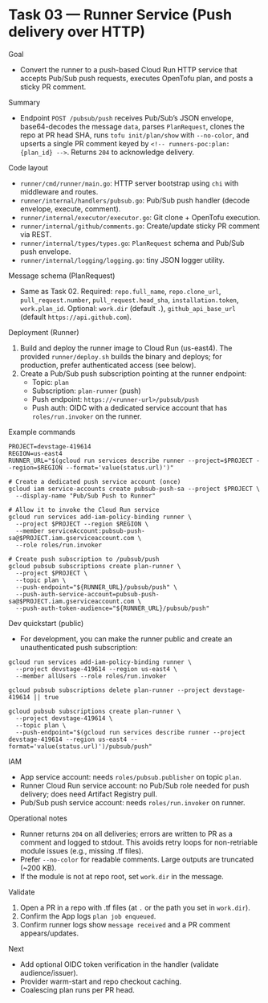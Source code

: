 # Task 03 — Runner Service (Push delivery over HTTP)

Goal
- Convert the runner to a push-based Cloud Run HTTP service that accepts Pub/Sub push requests, executes OpenTofu plan, and posts a sticky PR comment.

Summary
- Endpoint `POST /pubsub/push` receives Pub/Sub’s JSON envelope, base64-decodes the message `data`, parses `PlanRequest`, clones the repo at PR head SHA, runs `tofu init/plan/show` with `--no-color`, and upserts a single PR comment keyed by `<!-- runners-poc:plan:{plan_id} -->`. Returns `204` to acknowledge delivery.

Code layout
- `runner/cmd/runner/main.go`: HTTP server bootstrap using `chi` with middleware and routes.
- `runner/internal/handlers/pubsub.go`: Pub/Sub push handler (decode envelope, execute, comment).
- `runner/internal/executor/executor.go`: Git clone + OpenTofu execution.
- `runner/internal/github/comments.go`: Create/update sticky PR comment via REST.
- `runner/internal/types/types.go`: `PlanRequest` schema and Pub/Sub push envelope.
- `runner/internal/logging/logging.go`: tiny JSON logger utility.

Message schema (PlanRequest)
- Same as Task 02. Required: `repo.full_name`, `repo.clone_url`, `pull_request.number`, `pull_request.head_sha`, `installation.token`, `work.plan_id`. Optional: `work.dir` (default `.`), `github_api_base_url` (default `https://api.github.com`).

Deployment (Runner)
1) Build and deploy the runner image to Cloud Run (us-east4). The provided `runner/deploy.sh` builds the binary and deploys; for production, prefer authenticated access (see below).
2) Create a Pub/Sub push subscription pointing at the runner endpoint:
   - Topic: `plan`
   - Subscription: `plan-runner` (push)
   - Push endpoint: `https://<runner-url>/pubsub/push`
   - Push auth: OIDC with a dedicated service account that has `roles/run.invoker` on the runner.

Example commands
```
PROJECT=devstage-419614
REGION=us-east4
RUNNER_URL="$(gcloud run services describe runner --project=$PROJECT --region=$REGION --format='value(status.url)')"

# Create a dedicated push service account (once)
gcloud iam service-accounts create pubsub-push-sa --project $PROJECT \
  --display-name "Pub/Sub Push to Runner"

# Allow it to invoke the Cloud Run service
gcloud run services add-iam-policy-binding runner \
  --project $PROJECT --region $REGION \
  --member serviceAccount:pubsub-push-sa@$PROJECT.iam.gserviceaccount.com \
  --role roles/run.invoker

# Create push subscription to /pubsub/push
gcloud pubsub subscriptions create plan-runner \
  --project $PROJECT \
  --topic plan \
  --push-endpoint="${RUNNER_URL}/pubsub/push" \
  --push-auth-service-account=pubsub-push-sa@$PROJECT.iam.gserviceaccount.com \
  --push-auth-token-audience="${RUNNER_URL}/pubsub/push"
```

Dev quickstart (public)
- For development, you can make the runner public and create an unauthenticated push subscription:
```
gcloud run services add-iam-policy-binding runner \
  --project devstage-419614 --region us-east4 \
  --member allUsers --role roles/run.invoker

gcloud pubsub subscriptions delete plan-runner --project devstage-419614 || true

gcloud pubsub subscriptions create plan-runner \
  --project devstage-419614 \
  --topic plan \
  --push-endpoint="$(gcloud run services describe runner --project devstage-419614 --region us-east4 --format='value(status.url)')/pubsub/push"
```

IAM
- App service account: needs `roles/pubsub.publisher` on topic `plan`.
- Runner Cloud Run service account: no Pub/Sub role needed for push delivery; does need Artifact Registry pull.
- Pub/Sub push service account: needs `roles/run.invoker` on runner.

Operational notes
- Runner returns `204` on all deliveries; errors are written to PR as a comment and logged to stdout. This avoids retry loops for non-retriable module issues (e.g., missing .tf files).
- Prefer `--no-color` for readable comments. Large outputs are truncated (~200 KB).
- If the module is not at repo root, set `work.dir` in the message.

Validate
1) Open a PR in a repo with .tf files (at `.` or the path you set in `work.dir`).
2) Confirm the App logs `plan job enqueued`.
3) Confirm runner logs show `message received` and a PR comment appears/updates.

Next
- Add optional OIDC token verification in the handler (validate audience/issuer).
- Provider warm-start and repo checkout caching.
- Coalescing plan runs per PR head.
